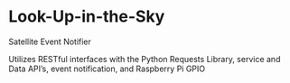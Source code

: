 # Look-Up-in-the-Sky
Satellite Event Notifier

Utilizes RESTful interfaces with the Python Requests Library, service and Data API’s, event notification, and Raspberry Pi GPIO
